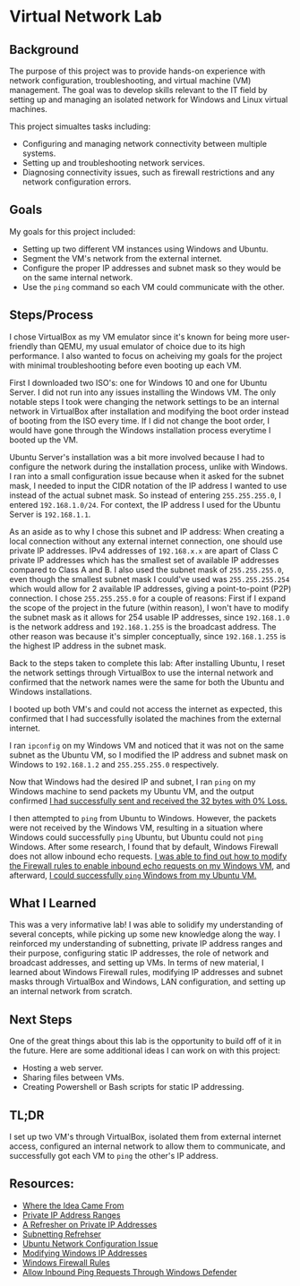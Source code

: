 # Virtual Network Lab

## Background

The purpose of this project was to provide hands-on experience with network configuration, troubleshooting, and virtual machine (VM) management. The goal was to develop skills relevant to the IT field by setting up and managing an isolated network for Windows and Linux virtual machines.

This project simualtes tasks including: 
- Configuring and managing network connectivity between multiple systems.
- Setting up and troubleshooting network services.
- Diagnosing connectivity issues, such as firewall restrictions and any network configuration errors.

## Goals

My goals for this project included:
- Setting up two different VM instances using Windows and Ubuntu.
- Segment the VM's network from the external internet.
- Configure the proper IP addresses and subnet mask so they would be on the same internal network.
- Use the ```ping``` command so each VM could communicate with the other.

## Steps/Process 

I chose VirtualBox as my VM emulator since it's known for being more user-friendly than QEMU, my usual emulator of choice due to its high performance. I also wanted to focus on acheiving my goals for the project with minimal troubleshooting before even booting up each VM.

First I downloaded two ISO's: one for Windows 10 and one for Ubuntu Server. I did not run into any issues installing the Windows VM. The only notable steps I took were changing the network settings to be an internal network in VirtualBox after installation and modifying the boot order instead of booting from the ISO every time. If I did not change the boot order, I would have gone through the Windows installation process everytime I booted up the VM.

Ubuntu Server's installation was a bit more involved because I had to configure the network during the installation process, unlike with Windows. I ran into a small configuration issue because when it asked for the subnet mask, I needed to input the CIDR notation of the IP address I wanted to use instead of the actual subnet mask. So instead of entering ```255.255.255.0```, I entered ```192.168.1.0/24```. For context, the IP address I used for the Ubuntu Server is ```192.168.1.1```. 

As an aside as to why I chose this subnet and IP address: When creating a local connection without any external internet connection, one should use private IP addresses. IPv4 addresses of ```192.168.x.x``` are apart of Class C private IP addresses which has the smallest set of available IP addresses compared to Class A and B. I also used the subnet mask of ```255.255.255.0```, even though the smallest subnet mask I could've used was ```255.255.255.254``` which would allow for 2 available IP addresses, giving a point-to-point (P2P) connection. I chose ```255.255.255.0``` for a couple of reasons: First if I expand the scope of the project in the future (within reason), I won't have to modify the subnet mask as it allows for 254 usable IP addresses, since ```192.168.1.0``` is the network address and ```192.168.1.255``` is the broadcast address. The other reason was because it's simpler conceptually, since ```192.168.1.255``` is the highest IP address in the subnet mask. 

Back to the steps taken to complete this lab: After installing Ubuntu, I reset the network settings through VirtualBox to use the internal network and confirmed that the network names were the same for both the Ubuntu and Windows installations. 

I booted up both VM's and could not access the internet as expected, this confirmed that I had successfully isolated the machines from the external internet. 

I ran ```ipconfig``` on my Windows VM and noticed that it was not on the same subnet as the Ubuntu VM, so I modified the IP address and subnet mask on Windows to ```192.168.1.2``` and ```255.255.255.0``` respectively. 

Now that Windows had the desired IP and subnet, I ran ```ping``` on my Windows machine to send packets my Ubuntu VM, and the output confirmed [I had successfully sent and received the 32 bytes with 0% Loss.](imgs/Windows-ipconfig-and-ping-to-ubuntu.png) 

I then attempted to ```ping``` from Ubuntu to Windows. However, the packets were not received by the Windows VM, resulting in a situation where Windows could successfully ```ping``` Ubuntu, but Ubuntu could not ```ping``` Windows. After some research, I found that by default, Windows Firewall does not allow inbound echo requests. [I was able to find out how to modify the Firewall rules to enable inbound echo requests on my Windows VM](Windows-firewall-rules.png), and afterward, [I could successfully ```ping``` Windows from my Ubuntu VM.](imgs/Ubuntu-ping-to-Windows.png)

## What I Learned

This was a very informative lab! I was able to solidify my understanding of several concepts, while picking up some new knowledge along the way. I reinforced my understanding of subnetting, private IP address ranges and their purpose, configuring static IP addresses, the role of network and broadcast addresses, and setting up VMs. In terms of new material, I learned about Windows Firewall rules, modifying IP addresses and subnet masks through VirtualBox and Windows, LAN configuration, and setting up an internal network from scratch.


## Next Steps

One of the great things about this lab is the opportunity to build off of it in the future. Here are some additional ideas I can work on with this project:
- Hosting a web server.
- Sharing files between VMs.
- Creating Powershell or Bash scripts for static IP addressing.

## TL;DR

I set up two VM's through VirtualBox, isolated them from external internet access, configured an internal network to allow them to communicate, and successfully got each VM to ```ping``` the other's IP address.

## Resources:

- [Where the Idea Came From](https://networkjourney.com/build-your-own-network-lab-a-step-by-step-guide/)
- [Private IP Address Ranges](https://ipcisco.com/lesson/private-ip-address-ranges/)
- [A Refresher on Private IP Addresses](https://www.geeksforgeeks.org/private-ip-addresses-in-networking/)
- [Subnetting Refrehser](https://www.freecodecamp.org/news/subnet-cheat-sheet-24-subnet-mask-30-26-27-29-and-other-ip-address-cidr-network-references/)
- [Ubuntu Network Configuration Issue](https://askubuntu.com/questions/1188147/installation-of-server-does-not-accept-subnet-cidr)
- [Modifying Windows IP Addresses](https://support.microsoft.com/en-us/windows/change-tcp-ip-settings-bd0a07af-15f5-cd6a-363f-ca2b6f391ace#WindowsVersion=Windows_10)
- [Windows Firewall Rules](https://www.howtogeek.com/112564/how-to-create-advanced-firewall-rules-in-the-windows-firewall/)
- [Allow Inbound Ping Requests Through Windows Defender](https://activedirectorypro.com/allow-ping-windows-firewall/)

